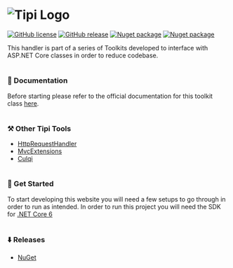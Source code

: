 <h1>
  <img src="https://skyloft.sfo3.cdn.digitaloceanspaces.com/nuget/toolkit-banner.png" alt="Tipi Logo">
</h1>

[![GitHub license](https://img.shields.io/github/license/TipiCode/recurrente.svg)](https://github.com/TipiCode/recurrente/blob/master/LICENSE)
[![GitHub release](https://img.shields.io/github/v/release/TipiCode/recurrente.svg)](https://github.com/TipiCode/recurrente/releases)
[![Nuget package](https://img.shields.io/nuget/dt/Tipi.Tools.Recurrente)](https://img.shields.io/nuget/dt/Tipi.Tools.Recurrente)
[![Nuget package](https://img.shields.io/nuget/v/Tipi.Tools.Recurrente)](https://img.shields.io/nuget/v/Tipi.Tools.Recurrente)

This handler is part of a series of Toolkits developed to interface with ASP.NET Core classes in order to reduce codebase.

<h1></h1>

### 📝 Documentation
Before starting please refer to the official documentation for this toolkit class [here](https://docs.codingtipi.com).

<h1></h1>

### ⚒️ Other Tipi Tools
- [HttpRequestHandler](https://github.com/TipiCode/http-request-handler)
- [MvcExtensions](https://github.com/TipiCode/ui-extensions-mvc)
- [Culqi](https://github.com/TipiCode/culqi)

<h1></h1>

### 📌 Get Started
To start developing this website you will need a few setups to go through in order to run as intended. 
In order to run this project you will need the SDK for [.NET Core 6](https://dotnet.microsoft.com/en-us/download/dotnet/6.0)

<h1></h1>

### ⬇️ Releases
- [NuGet](https://www.nuget.org/packages/Tipi.Tools.Recurrente/)
